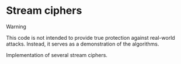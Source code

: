 # Stream ciphers

> [!Warning]
> This code is not intended to provide true protection against real-world attacks. Instead, it serves as a demonstration of the algorithms.

Implementation of several stream ciphers.